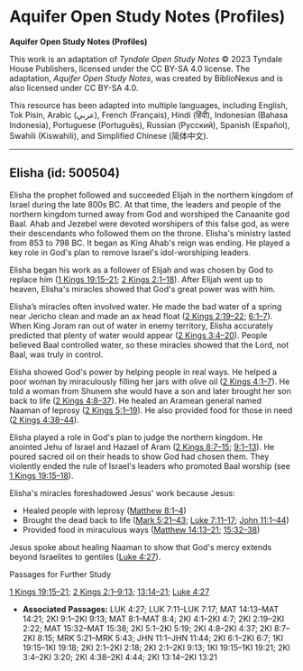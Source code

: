 # Aquifer Open Study Notes (Profiles)

**Aquifer Open Study Notes (Profiles)**

This work is an adaptation of *Tyndale Open Study Notes* © 2023 Tyndale House Publishers, licensed under the CC BY\-SA 4\.0 license. The adaptation, *Aquifer Open Study Notes*, was created by BiblioNexus and is also licensed under CC BY\-SA 4\.0\.

This resource has been adapted into multiple languages, including English, Tok Pisin, Arabic (عربي), French (Français), Hindi (हिंदी), Indonesian (Bahasa Indonesia), Portuguese (Português), Russian (Русский), Spanish (Español), Swahili (Kiswahili), and Simplified Chinese (简体中文).



--------------------------------

## Elisha (id: 500504)

Elisha the prophet followed and succeeded Elijah in the northern kingdom of Israel during the late 800s BC. At that time, the leaders and people of the northern kingdom turned away from God and worshiped the Canaanite god Baal. Ahab and Jezebel were devoted worshipers of this false god, as were their descendants who followed them on the throne. Elisha's ministry lasted from 853 to 798 BC. It began as King Ahab's reign was ending. He played a key role in God's plan to remove Israel's idol\-worshiping leaders.

Elisha began his work as a follower of Elijah and was chosen by God to replace him ([1 Kings 19:15–21](https://ref.ly/1Kgs19:15-1Kgs19:21); [2 Kings 2:1–18](https://ref.ly/2Kgs2:1-2Kgs2:18)). After Elijah went up to heaven, Elisha's miracles showed that God's great power was with him.

Elisha’s miracles often involved water. He made the bad water of a spring near Jericho clean and made an ax head float ([2 Kings 2:19–22](https://ref.ly/2Kgs2:19-2Kgs2:22); [6:1–7](https://ref.ly/2Kgs6:1-2Kgs6:7)). When King Joram ran out of water in enemy territory, Elisha accurately predicted that plenty of water would appear ([2 Kings 3:4–20](https://ref.ly/2Kgs3:4-2Kgs3:20)). People believed Baal controlled water, so these miracles showed that the Lord, not Baal, was truly in control.

Elisha showed God's power by helping people in real ways. He helped a poor woman by miraculously filling her jars with olive oil ([2 Kings 4:1–7](https://ref.ly/2Kgs4:1-2Kgs4:7)). He told a woman from Shunem she would have a son and later brought her son back to life ([2 Kings 4:8–37](https://ref.ly/2Kgs4:8-2Kgs4:37)). He healed an Aramean general named Naaman of leprosy ([2 Kings 5:1–19](https://ref.ly/2Kgs5:1-2Kgs5:19)). He also provided food for those in need ([2 Kings 4:38–44](https://ref.ly/2Kgs4:38-2Kgs4:44)).

Elisha played a role in God's plan to judge the northern kingdom. He anointed Jehu of Israel and Hazael of Aram ([2 Kings 8:7–15](https://ref.ly/2Kgs8:7-2Kgs8:15); [9:1–13](https://ref.ly/2Kgs9:1-2Kgs9:13)). He poured sacred oil on their heads to show God had chosen them. They violently ended the rule of Israel's leaders who promoted Baal worship (see [1 Kings 19:15–18](https://ref.ly/1Kgs19:15-1Kgs19:18)).

Elisha's miracles foreshadowed Jesus' work because Jesus: 

* Healed people with leprosy ([Matthew 8:1–4](https://ref.ly/Matt8:1-Matt8:4))
* Brought the dead back to life ([Mark 5:21–43](https://ref.ly/Mark5:21-Mark5:43); [Luke 7:11–17](https://ref.ly/Luke7:11-Luke7:17); [John 11:1–44](https://ref.ly/John11:1-John11:44))
* Provided food in miraculous ways ([Matthew 14:13–21](https://ref.ly/Matt14:13-Matt14:21); [15:32–38](https://ref.ly/Matt15:32-Matt15:38))

Jesus spoke about healing Naaman to show that God's mercy extends beyond Israelites to gentiles ([Luke 4:27](https://ref.ly/Luke4:27)).

Passages for Further Study

[1 Kings 19:15–21](https://ref.ly/1Kgs19:15-1Kgs19:21); [2 Kings 2:1–9:13](https://ref.ly/2Kgs2:1-2Kgs9:13); [13:14–21](https://ref.ly/2Kgs13:14-2Kgs13:21); [Luke 4:27](https://ref.ly/Luke4:27)

* **Associated Passages:** LUK 4:27; LUK 7:11–LUK 7:17; MAT 14:13–MAT 14:21; 2KI 9:1–2KI 9:13; MAT 8:1–MAT 8:4; 2KI 4:1–2KI 4:7; 2KI 2:19–2KI 2:22; MAT 15:32–MAT 15:38; 2KI 5:1–2KI 5:19; 2KI 4:8–2KI 4:37; 2KI 8:7–2KI 8:15; MRK 5:21–MRK 5:43; JHN 11:1–JHN 11:44; 2KI 6:1–2KI 6:7; 1KI 19:15–1KI 19:18; 2KI 2:1–2KI 2:18; 2KI 2:1–2KI 9:13; 1KI 19:15–1KI 19:21; 2KI 3:4–2KI 3:20; 2KI 4:38–2KI 4:44; 2KI 13:14–2KI 13:21

